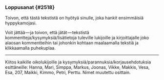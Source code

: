 ### Loppusanat {#2518}

Toivon, että tästä tekstistä on hyötyä sinulle, joka hankit ensimmäisiä hyppykamojasi.

Voit jättää — ja toivon, että jätät — tekstistä kommentteja/kysymyksiä/lisätietoja tuleville lukijoille ja kirjoittajalle joko alaosan kommentteihin tai johonkin kohtaan maalaamalla tekstiä ja klikkaamalla puhekuplaa.

---

Kiitos kaikille oikolukijoille ja kysymyksiä/parannuksia/korjausehdotuksia esittäneille: Hanna, Mari, Simppa, Markus, Joonas, Vikke, Makkis, Vesa, Esa, 207, Maikki, Kimmo, Petri, Perttu. Nimet muutettu osittain.

